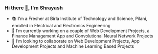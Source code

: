 ### Hi there 👋, I'm Shrayash 

<!--
**shrayash25/shrayash25** is a ✨ _special_ ✨ repository because its `README.md` (this file) appears on your GitHub profile.
-->


- 📚 I'm a Fresher at Birla Institute of Technology and Science, Pilani, enrolled in Electrical and Electronics Engineering
- 🔭 I’m currently working on a couple of Web Development Projects, a Finance Management App and Convolutional Neural Network Projects
- 👯 I’m looking to collaborate on Web Development Projects, App Development Projects and Machine Learning Based Projects



